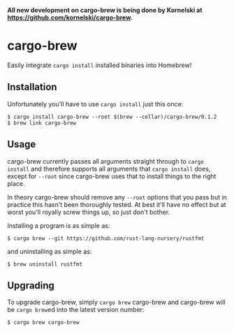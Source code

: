 **All new development on cargo-brew is being done by Kornelski at https://github.com/kornelski/cargo-brew.**

# cargo-brew

Easily integrate `cargo install` installed binaries into Homebrew!

## Installation

Unfortunately you'll have to use `cargo install` just this once:

    $ cargo install cargo-brew --root $(brew --cellar)/cargo-brew/0.1.2
    $ brew link cargo-brew

## Usage

cargo-brew currently passes all arguments straight through to `cargo install` and therefore supports
all arguments that `cargo install` does, except for `--root` since cargo-brew uses that to install
things to the right place.

In theory cargo-brew should remove any `--root` options that you pass but in practice this hasn't
been thoroughly tested. At best it'll have no effect but at worst you'll royally screw things up, so
just don't bother.

Installing a program is as simple as:

    $ cargo brew --git https://github.com/rust-lang-nursery/rustfmt

and uninstalling as simple as:

    $ brew uninstall rustfmt

## Upgrading

To upgrade cargo-brew, simply `cargo brew` cargo-brew and cargo-brew will be `cargo brew`ed into the
latest version number:

    $ cargo brew cargo-brew
